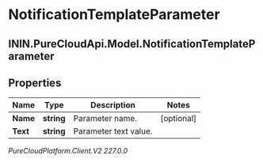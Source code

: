 # NotificationTemplateParameter

## ININ.PureCloudApi.Model.NotificationTemplateParameter

## Properties

|Name | Type | Description | Notes|
|------------ | ------------- | ------------- | -------------|
| **Name** | **string** | Parameter name. | [optional] |
| **Text** | **string** | Parameter text value. | |



_PureCloudPlatform.Client.V2 227.0.0_

